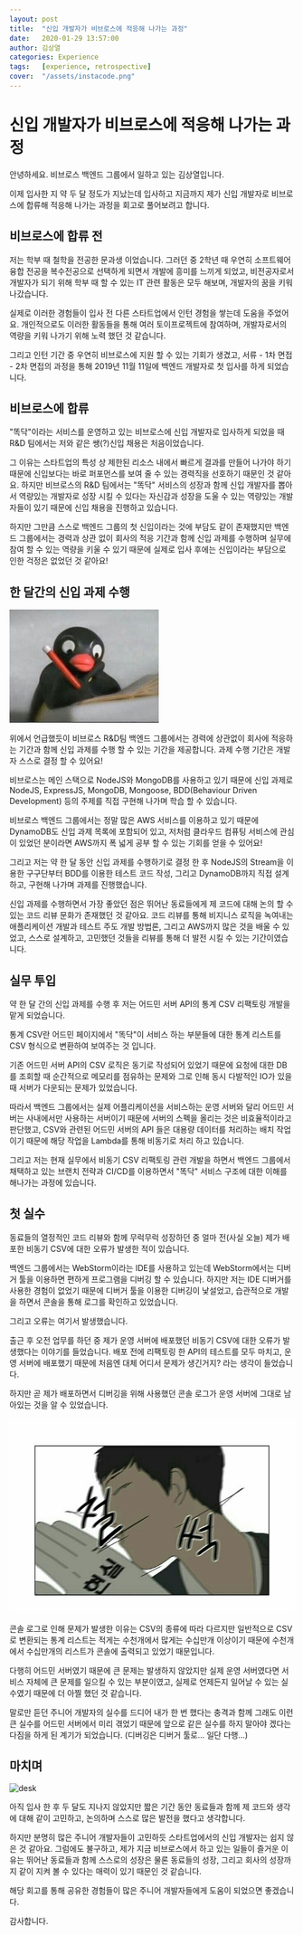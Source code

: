 ```yaml
---
layout: post
title:  "신입 개발자가 비브로스에 적응해 나가는 과정"
date:   2020-01-29 13:57:00
author: 김상열
categories: Experience
tags:   [experience, retrospective]
cover:  "/assets/instacode.png"
---
```


# 신입 개발자가 비브로스에 적응해 나가는 과정

안녕하세요. 비브로스 백엔드 그룹에서 일하고 있는 김상열입니다.

이제 입사한 지 약 두 달 정도가 지났는데 입사하고 지금까지 제가 신입 개발자로 비브로스에 합류해 적응해 나가는 과정을 회고로 풀어보려고 합니다.

## 비브로스에 합류 전

저는 학부 때 철학을 전공한 문과생 이었습니다. 그러던 중 2학년 때 우연히 소프트웨어 융합 전공을 복수전공으로 선택하게 되면서 개발에 흥미를 느끼게 되었고, 비전공자로서 개발자가 되기 위해 학부 때 할 수 있는 IT 관련 활동은 모두 해보며, 개발자의 꿈을 키워 나갔습니다.

실제로 이러한 경험들이 입사 전 다른 스타트업에서 인턴 경험을 쌓는데 도움을 주었어요. 개인적으로도 이러한 활동들을 통해 여러 토이프로젝트에 참여하며, 개발자로서의 역량을 키워 나가기 위해 노력 했던 것 같습니다.

그리고 인턴 기간 중 우연히 비브로스에 지원 할 수 있는 기회가 생겼고, 서류 - 1차 면접 - 2차 면접의 과정을 통해 2019년 11월 11일에 백엔드 개발자로 첫 입사를 하게 되었습니다.

## 비브로스에 합류

"똑닥"이라는 서비스를 운영하고 있는 비브로스에 신입 개발자로 입사하게 되었을 때 R&D 팀에서는 저와 같은 쌩(?)신입 채용은 처음이었습니다.

그 이유는 스타트업의 특성 상 제한된 리소스 내에서 빠르게 결과를 만들어 나가야 하기 때문에 신입보다는 바로 퍼포먼스를 보여 줄 수 있는 경력직을 선호하기 때문인 것 같아요. 하지만 비브로스의 R&D 팀에서는 "똑닥" 서비스의 성장과 함께 신입 개발자를 뽑아서 역량있는 개발자로 성장 시킬 수 있다는 자신감과 성장을 도울 수 있는 역량있는 개발자들이 있기 때문에 신입 채용을 진행하고 있습니다.

하지만 그만큼 스스로 백엔드 그룹의 첫 신입이라는 것에 부담도 같이 존재했지만 백엔드 그룹에서는 경력과 상관 없이 회사의 적응 기간과 함께 신입 과제를 수행하며 실무에 참여 할 수 있는 역량을 키울 수 있기 때문에 실제로 입사 후에는 신입이라는 부담으로 인한 걱정은 없었던 것 같아요!

## 한 달간의 신입 과제 수행

![pingoo](/assets/2020-01-29/pingoo.jpeg)

위에서 언급했듯이 비브로스 R&D팀 백엔드 그룹에서는 경력에 상관없이 회사에 적응하는 기간과 함께 신입 과제를 수행 할 수 있는 기간을 제공합니다. 과제 수행 기간은 개발자 스스로 결정 할 수 있어요!

비브로스는 메인 스택으로 NodeJS와 MongoDB를 사용하고 있기 때문에 신입 과제로 NodeJS, ExpressJS, MongoDB, Mongoose, BDD(Behaviour Driven Development) 등의 주제를 직접 구현해 나가며 학습 할 수 있습니다.

비브로스 백엔드 그룹에서는 정말 많은 AWS 서비스를 이용하고 있기 때문에 DynamoDB도 신입 과제 목록에 포함되어 있고, 저처럼 클라우드 컴퓨팅 서비스에 관심이 있었던 분이라면 AWS까지 폭 넓게 공부 할 수 있는 기회를 얻을 수 있어요!

그리고 저는 약 한 달 동안 신입 과제를 수행하기로 결정 한 후 NodeJS의 Stream을 이용한 구구단부터 BDD를 이용한 테스트 코드 작성, 그리고 DynamoDB까지 직접 설계하고, 구현해 나가며 과제를 진행했습니다.

신입 과제를 수행하면서 가장 좋았던 점은 뛰어난 동료들에게 제 코드에 대해 논의 할 수 있는 코드 리뷰 문화가 존재했던 것 같아요. 코드 리뷰를 통해 비지니스 로직을 녹여내는 애플리케이션 개발과 테스트 주도 개발 방법론, 그리고 AWS까지 많은 것을 배울 수 있었고, 스스로 설계하고, 고민했던 것들을 리뷰를 통해 더 발전 시킬 수 있는 기간이였습니다.

## 실무 투입

약 한 달 간의 신입 과제를 수행 후 저는 어드민 서버 API의 통계 CSV 리팩토링 개발을 맡게 되었습니다.

통계 CSV란 어드민 페이지에서 "똑닥"이 서비스 하는 부분들에 대한 통계 리스트를 CSV 형식으로 변환하여 보여주는 것 입니다.

기존 어드민 서버 API의 CSV 로직은 동기로 작성되어 있었기 때문에 요청에 대한 DB를 조회할 때 순간적으로 메모리를 점유하는 문제와 그로 인해 동시 다발적인 IO가 있을 때 서버가 다운되는 문제가 있었습니다.

따라서 백엔드 그룹에서는 실제 어플리케이션을 서비스하는 운영 서버와 달리 어드민 서버는 사내에서만 사용하는 서버이기 때문에 서버의 스펙을 올리는 것은 비효율적이라고 판단했고, CSV와 관련된 어드민 서버의 API 들은 대용량 데이터를 처리하는 배치 작업이기 때문에 해당 작업을 Lambda를 통해 비동기로 처리 하고 있습니다.

그리고 저는 현재 실무에서 비동기 CSV 리팩토링 관련 개발을 하면서 백엔드 그룹에서 채택하고 있는 브랜치 전략과 CI/CD를 이용하면서 "똑닥" 서비스 구조에 대한 이해를 해나가는 과정에 있습니다.

## 첫 실수

동료들의 열정적인 코드 리뷰와 함께 무럭무럭 성장하던 중 얼마 전(사실 오늘) 제가 배포한 비동기 CSV에 대한 오류가 발생한 적이 있습니다.

백엔드 그룹에서는 WebStorm이라는 IDE를 사용하고 있는데 WebStorm에서는 디버거 툴을 이용하면 편하게 프로그램을 디버깅 할 수 있습니다. 하지만 저는 IDE 디버거를 사용한 경험이 없었기 때문에 디버거 툴을 이용한 디버깅이 낯설었고, 습관적으로 개발을 하면서 콘솔을 통해 로그를 확인하고 있었습니다.

그리고 오류는 여기서 발생했습니다.

출근 후 오전 업무를 하던 중 제가 운영 서버에 배포했던 비동기 CSV에 대한 오류가 발생했다는 이야기를 들었습니다. 배포 전에 리팩토링 한 API의 테스트를 모두 마치고, 운영 서버에 배포했기 때문에 처음엔 대체 어디서 문제가 생긴거지? 라는 생각이 들었습니다.

하지만 곧 제가 배포하면서 디버깅을 위해 사용했던 콘솔 로그가 운영 서버에 그대로 남아있는 것을 알 수 있었습니다.

![chalssack](/assets/2020-01-29/bbyam.jpg)

콘솔 로그로 인해 문제가 발생한 이유는 CSV의 종류에 따라 다르지만 일반적으로 CSV로 변환되는 통계 리스트는 적게는 수천개에서 많게는 수십만개 이상이기 때문에 수천개에서 수십만개의 리스트가 콘솔에 출력되고 있었기 때문입니다.

다행히 어드민 서버였기 때문에 큰 문제는 발생하지 않았지만 실제 운영 서버였다면 서비스 자체에 큰 문제를 일으킬 수 있는 부분이였고, 실제로 언제든지 일어날 수 있는 실수였기 때문에 더 아찔 했던 것 같습니다.

말로만 듣던 주니어 개발자의 실수를 드디어 내가 한 번 했다는 충격과 함께 그래도 이런 큰 실수를 어드민 서버에서 미리 겪었기 때문에 앞으로 같은 실수를 하지 말아야 겠다는 다짐을 하게 된 계기가 되었습니다. (디버깅은 디버거 툴로... 일단 다행...)

## 마치며

![desk](/assets/2020-01-29/ground.jpeg)

아직 입사 한 후 두 달도 지나지 않았지만 짧은 기간 동안 동료들과 함께 제 코드와 생각에 대해 같이 고민하고, 논의하며 스스로 많은 발전을 했다고 생각합니다.

하지만 분명히 많은 주니어 개발자들이 고민하듯 스타트업에서의 신입 개발자는 쉽지 않은 것 같아요. 그럼에도 불구하고, 제가 지금 비브로스에서 하고 있는 일들이 즐거운 이유는 뛰어난 동료들과 함께 스스로의 성장은 물론 동료들의 성장, 그리고 회사의 성장까지 같이 지켜 볼 수 있다는 매력이 있기 때문인 것 같습니다.

해당 회고를 통해 공유한 경험들이 많은 주니어 개발자들에게 도움이 되었으면 좋겠습니다.

감사합니다.
